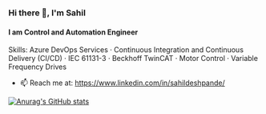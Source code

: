 ### Hi there 👋, I'm Sahil
#### I am Control and Automation Engineer

Skills: Azure DevOps Services · Continuous Integration and Continuous Delivery (CI/CD) · IEC 61131-3 · Beckhoff TwinCAT · Motor Control · Variable Frequency Drives

- 📫 Reach me at: https://www.linkedin.com/in/sahildeshpande/ 

[![Anurag's GitHub stats](https://github-readme-stats.vercel.app/api?username=sahildeshp)](https://github.com/anuraghazra/github-readme-stats)
